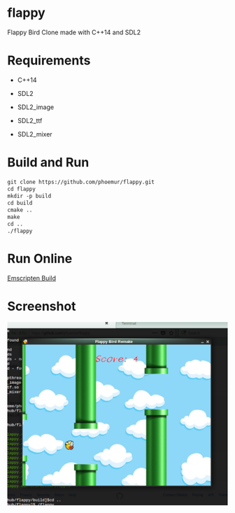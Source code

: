 # flappy
Flappy Bird Clone made with C++14 and SDL2

# Requirements
  - C++14
  
  - SDL2
  
  - SDL2_image
  
  - SDL2_ttf
  
  - SDL2_mixer
  
# Build and Run
    git clone https://github.com/phoemur/flappy.git
    cd flappy
    mkdir -p build
    cd build
    cmake ..
    make
    cd ..
    ./flappy
    
# Run Online
[Emscripten Build](https://phoemur.github.io/flappy/flappy.html)

# Screenshot
![](screenshot.png)
